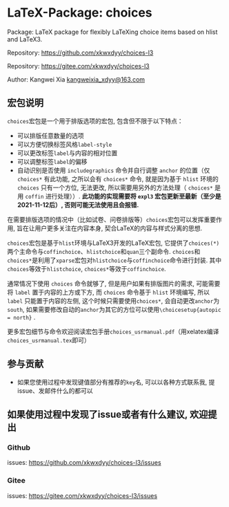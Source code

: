 # LaTeX-Package: choices

Package: LaTeX package for flexibly LaTeXing choice items based on hlist and LaTeX3.

Repository: https://github.com/xkwxdyy/choices-l3

Repository: https://gitee.com/xkwxdyy/choices-l3

Author: Kangwei Xia <kangweixia_xdyy@163.com>

## 宏包说明

`choices`宏包是一个用于排版选项的宏包, 包含但不限于以下特点：
- 可以排版任意数量的选项
- 可以方便切换标签风格`label-style`
- 可以更改标签`label`与内容的相对位置
- 可以调整标签`label`的偏移
- 自动识别是否使用 `includegraphics` 命令并自行调整 `anchor` 的位置（仅 `choices*` 有此功能,  之所以会有 `choices*` 命令, 就是因为基于 `hlist` 环境的 `choices` 只有一个方位, 无法更改, 所以需要用另外的方法处理（ `choices*` 是用 `coffin` 进行处理））.
**此功能的实现需要将 `expl3` 宏包更新至最新（至少是2021-11-12后）, 否则可能无法使用且会报错.**

在需要排版选项的情况中（比如试卷、问卷排版等）`choices`宏包可以发挥重要作用, 旨在让用户更多关注在内容本身, 契合LaTeX的内容与样式分离的思想. 

`choices`宏包是基于`hlist`环境与LaTeX3开发的LaTeX宏包, 它提供了`choices(*)` 两个主命令与`coffinchoice`、`hlistchoice`和`quan`三个副命令. `choices`和`choices*`是利用了`xparse`宏包对`hlistchoice`与`coffinchoice`命令进行封装. 其中`choices`等效于`hlistchoice`, `choices*`等效于`coffinchoice`. 

  通常情况下使用 `choices` 命令就够了, 但是用户如果有排版图片的需求, 可能需要将 `label` 置于内容的上方或下方, 而 `choices` 命令基于 `hlist` 环境编写, 所以`label` 只能置于内容的左侧, 这个时候只需要使用`choices*`, 会自动更改`anchor`为`south`, 如果需要修改自动的`anchor`为其它的方位可以使用`\choicesetup{autopic = north}` .

更多宏包细节与命令欢迎阅读宏包手册`choices_usrmanual.pdf`（用xelatex编译`choices_usrmanual.tex`即可）


## 参与贡献
- 如果您使用过程中发现键值部分有推荐的`key`名, 可以以各种方式联系我, 提issue、发邮件什么的都可以

## 如果使用过程中发现了issue或者有什么建议, 欢迎提出
### Github
issues: https://github.com/xkwxdyy/choices-l3/issues

### Gitee
issues: https://gitee.com/xkwxdyy/choices-l3/issues

